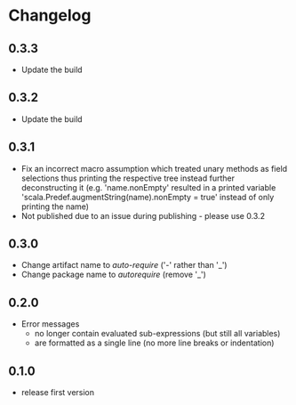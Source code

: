 # Changelog

## 0.3.3
* Update the build

## 0.3.2
* Update the build

## 0.3.1
* Fix an incorrect macro assumption which treated unary methods as field selections thus printing the respective tree 
  instead further deconstructing it (e.g. 'name.nonEmpty' resulted in a printed variable 
  'scala.Predef.augmentString(name).nonEmpty = true' instead of only printing the name)
* Not published due to an issue during publishing - please use 0.3.2

## 0.3.0
* Change artifact name to _auto-require_ ('-' rather than '_')
* Change package name to _autorequire_ (remove '_')

## 0.2.0
* Error messages
  * no longer contain evaluated sub-expressions (but still all variables)
  * are formatted as a single line (no more line breaks or indentation)

## 0.1.0
* release first version
